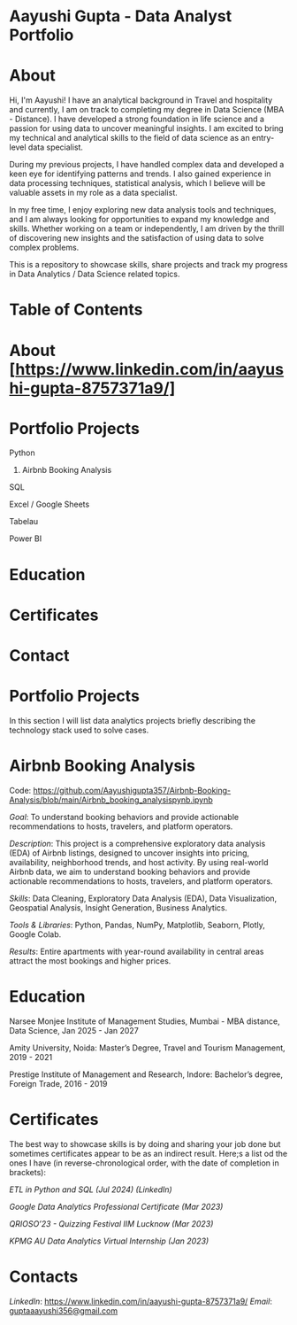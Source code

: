 # Aayushi Gupta - Data Analyst Portfolio

# About

Hi, I'm Aayushi! I have an analytical background in Travel and hospitality and currently, I am on track to completing my degree in Data Science (MBA - Distance). I have developed a strong foundation in life science and a passion for using data to uncover meaningful insights. I am excited to bring my technical and analytical skills to the field of data science as an entry-level data specialist. 

During my previous projects, I have handled complex data and developed a keen eye for identifying patterns and trends. I also gained experience in data processing techniques, statistical analysis, which I believe will be valuable assets in my role as a data specialist. 

In my free time, I enjoy exploring new data analysis tools and techniques, and I am always looking for opportunities to expand my knowledge and skills. Whether working on a team or independently, I am driven by the thrill of discovering new insights and the satisfaction of using data to solve complex problems.

This is a repository to showcase skills, share projects and track my progress in Data Analytics / Data Science related topics. 

# Table of Contents

# About [https://www.linkedin.com/in/aayushi-gupta-8757371a9/]

# Portfolio Projects

Python
  1. Airbnb Booking Analysis
  
SQL
  
Excel / Google Sheets
  
Tabelau
  
Power BI
  
# Education

# Certificates

# Contact

# Portfolio Projects

In this section I will list data analytics projects briefly describing the technology stack used to solve cases. 

# Airbnb Booking Analysis
Code: https://github.com/Aayushigupta357/Airbnb-Booking-Analysis/blob/main/Airbnb_booking_analysispynb.ipynb

*Goal*: To understand booking behaviors and provide actionable recommendations to hosts, travelers, and platform operators.

*Description*: This project is a comprehensive exploratory data analysis (EDA) of Airbnb listings, designed to uncover insights into pricing, availability, neighborhood trends, and host activity. By using real-world Airbnb data, we aim to understand booking behaviors and provide actionable recommendations to hosts, travelers, and platform operators.

*Skills*: Data Cleaning, Exploratory Data Analysis (EDA), Data Visualization, Geospatial Analysis, Insight Generation, Business Analytics.

*Tools & Libraries*: Python, Pandas, NumPy, Matplotlib, Seaborn, Plotly, Google Colab.

*Results*: Entire apartments with year-round availability in central areas attract the most bookings and higher prices.

# Education

Narsee Monjee Institute of Management Studies, Mumbai - MBA distance, Data Science, Jan 2025 - Jan 2027

Amity University, Noida: Master’s Degree, Travel and Tourism Management, 2019 - 2021

Prestige Institute of Management and Research, Indore: Bachelor’s degree, Foreign Trade, 2016 - 2019

# Certificates

The best way to showcase skills is by doing and sharing your job done but sometimes certificates appear to be as an indirect result. Here;s a list od the ones I have (in reverse-chronological order, with the date of completion in brackets):

*ETL in Python and SQL (Jul 2024) (LinkedIn)*

*Google Data Analytics Professional Certificate (Mar 2023)*

*QRIOSO’23 - Quizzing Festival IIM Lucknow (Mar 2023)*

*KPMG AU Data Analytics Virtual Internship (Jan 2023)*


# Contacts

*LinkedIn*: https://www.linkedin.com/in/aayushi-gupta-8757371a9/
*Email*: guptaaayushi356@gmail.com



